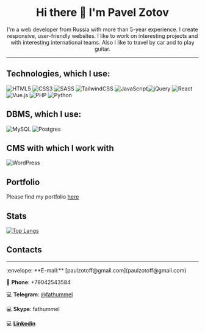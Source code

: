 <h1 align="center">Hi there 👋 I'm Pavel Zotov</h1>

<p align="center">I'm a web developer from Russia with more than 5-year experience. I create responsive, user-friendly websites. I like to work on interesting projects and with interesting international teams. Also I like to travel by car and to play guitar.</p>

<hr />

## Technologies, which I use:
![HTML5](https://img.shields.io/badge/html5-%23E34F26.svg?style=for-the-badge&logo=html5&logoColor=white) ![CSS3](https://img.shields.io/badge/css3-%231572B6.svg?style=for-the-badge&logo=css3&logoColor=white) ![SASS](https://img.shields.io/badge/SASS-hotpink.svg?style=for-the-badge&logo=SASS&logoColor=white) ![TailwindCSS](https://img.shields.io/badge/tailwindcss-%2338B2AC.svg?style=for-the-badge&logo=tailwind-css&logoColor=white) ![JavaScript](https://img.shields.io/badge/javascript-%23323330.svg?style=for-the-badge&logo=javascript&logoColor=%23F7DF1E)![jQuery](https://img.shields.io/badge/jquery-%230769AD.svg?style=for-the-badge&logo=jquery&logoColor=white) ![React](https://img.shields.io/badge/react-%2320232a.svg?style=for-the-badge&logo=react&logoColor=%2361DAFB) ![Vue.js](https://img.shields.io/badge/vuejs-%2335495e.svg?style=for-the-badge&logo=vuedotjs&logoColor=%234FC08D) ![PHP](https://img.shields.io/badge/php-%23777BB4.svg?style=for-the-badge&logo=php&logoColor=white) ![Python](https://img.shields.io/badge/python-3670A0?style=for-the-badge&logo=python&logoColor=ffdd54)

## DBMS, which I use:
 ![MySQL](https://img.shields.io/badge/mysql-%2300f.svg?style=for-the-badge&logo=mysql&logoColor=white) ![Postgres](https://img.shields.io/badge/postgres-%23316192.svg?style=for-the-badge&logo=postgresql&logoColor=white)

## CMS with which I work with
![WordPress](https://img.shields.io/badge/WordPress-%23117AC9.svg?style=for-the-badge&logo=WordPress&logoColor=white)


## Portfolio
Please find my portfolio [here](https://github.com/Zotoff/portfolio)

## Stats
[![Top Langs](https://github-readme-stats.vercel.app/api/top-langs/?username=Zotoff&layout=compact)](https://github.com/Zotoff/github-readme-stats)

## Contacts
<hr />
:envelope: **E-mail:** [paulzotoff@gmail.com](paulzotoff@gmail.com)

:iphone: **Phone**: +79042543584

:computer: **Telegram**: [@fathummel](https://t.me/fathummel)

:computer: **Skype**: fathummel

:computer: **[Linkedin](https://www.linkedin.com/in/paulzotov/)**
